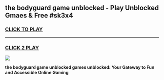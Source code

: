 
## the bodyguard game unblocked - Play Unblocked Gmaes & Free #sk3x4
<h3>
<a href="https://news.freeplayer.one?title=the_bodyguard_game_unblocked&ref=03M">CLICK TO PLAY</a></h3>
<hr>

<h3>
<a href="https://news.freeplayer.one?title=the_bodyguard_game_unblocked&ref=03M">CLICK 2 PLAY</a>
  
</h3>

<a href="https://news.freeplayer.one?title=the_bodyguard_game_unblocked&ref=03M"><img src="https://clearcache.store/games.png"></a>


**the bodyguard game unblocked games unblocked: Your Gateway to Fun and Accessible Online Gaming**
